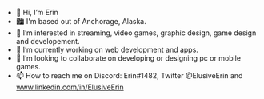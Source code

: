 - 👋 Hi, I’m Erin
- 🏙️ I'm based out of Anchorage, Alaska.
- 👀 I’m interested in streaming, video games, graphic design, game design and developement.
- 🌱 I’m currently working on web development and apps.
- 💞️ I’m looking to collaborate on developing or designing pc or mobile games. 
- 📫 How to reach me on Discord: Erin#1482, Twitter @ElusiveErin and www.linkedin.com/in/ElusiveErin


<!---
This is a ✨ special ✨ repository because its `README.md` (this file) appears on your GitHub profile.
You can click the Preview link to take a look at your changes.
--->

